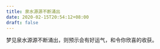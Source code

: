 ```yaml
---
title: 泉水源源不断涌出
date: 2020-02-15T20:54:12+08:00
draft: false
---
```


梦见泉水源源不断涌出，则预示会有好运气，和令你欣喜的收获。

